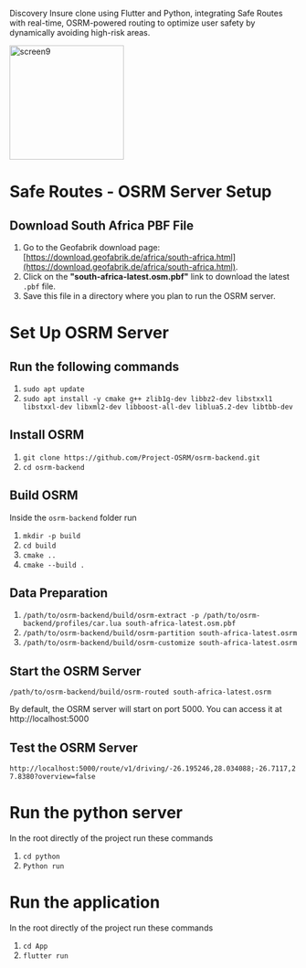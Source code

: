 Discovery Insure clone using Flutter and Python, integrating Safe Routes with real-time, OSRM-powered routing to optimize user safety by dynamically avoiding high-risk areas.

<img src="https://github.com/user-attachments/assets/4679f7b1-40d6-4d21-81af-f53219a38009" alt="screen9" width="200px"/>

# Safe Routes - OSRM Server Setup


## Download South Africa PBF File

1. Go to the Geofabrik download page: [https://download.geofabrik.de/africa/south-africa.html](https://download.geofabrik.de/africa/south-africa.html).
2. Click on the **"south-africa-latest.osm.pbf"** link to download the latest `.pbf` file.
3. Save this file in a directory where you plan to run the OSRM server.


# Set Up OSRM Server
## Run the following commands

1. `sudo apt update`
2. `sudo apt install -y cmake g++ zlib1g-dev libbz2-dev libstxxl1 libstxxl-dev libxml2-dev libboost-all-dev liblua5.2-dev libtbb-dev`

## Install OSRM

1. `git clone https://github.com/Project-OSRM/osrm-backend.git`
2. `cd osrm-backend`

## Build OSRM

Inside the `osrm-backend` folder run

1. `mkdir -p build`
2. `cd build`
3. `cmake ..`
4. `cmake --build .`

## Data Preparation

1. `/path/to/osrm-backend/build/osrm-extract -p /path/to/osrm-backend/profiles/car.lua south-africa-latest.osm.pbf`
2. `/path/to/osrm-backend/build/osrm-partition south-africa-latest.osrm`
3. `/path/to/osrm-backend/build/osrm-customize south-africa-latest.osrm`

## Start the OSRM Server

`/path/to/osrm-backend/build/osrm-routed south-africa-latest.osrm`

By default, the OSRM server will start on port 5000. You can access it at http://localhost:5000

## Test the OSRM Server

`http://localhost:5000/route/v1/driving/-26.195246,28.034088;-26.7117,27.8380?overview=false`

# Run the python server

In the root directly of the project run these commands

1. `cd python`
2. `Python run`

# Run the application

In the root directly of the project run these commands

1. `cd App`
2. `flutter run`

